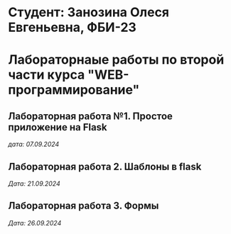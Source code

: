 # Cтудент: Занозина Олеся Евгеньевна, ФБИ-23

# Лабораторнаые работы по второй части курса "WEB-программирование"

## Лабораторная работа №1. Простое приложение на Flask

*дата: 07.09.2024*

## Лабораторная работа 2. Шаблоны в flask

*Дата: 21.09.2024*

## Лабораторная работа 3. Формы

*Дата: 26.09.2024*
